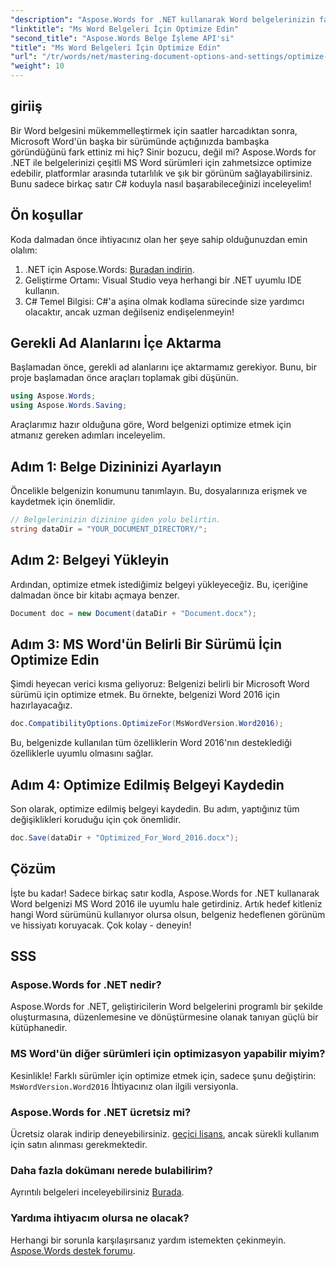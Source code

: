 ```yaml
---
"description": "Aspose.Words for .NET kullanarak Word belgelerinizin farklı Microsoft Word sürümlerinde biçimlendirmesini ve görünümünü nasıl koruyacağınızı öğrenin."
"linktitle": "Ms Word Belgeleri İçin Optimize Edin"
"second_title": "Aspose.Words Belge İşleme API'si"
"title": "Ms Word Belgeleri İçin Optimize Edin"
"url": "/tr/words/net/mastering-document-options-and-settings/optimize-for-ms-word-document/"
"weight": 10
---
```


## giriiş

Bir Word belgesini mükemmelleştirmek için saatler harcadıktan sonra, Microsoft Word'ün başka bir sürümünde açtığınızda bambaşka göründüğünü fark ettiniz mi hiç? Sinir bozucu, değil mi? Aspose.Words for .NET ile belgelerinizi çeşitli MS Word sürümleri için zahmetsizce optimize edebilir, platformlar arasında tutarlılık ve şık bir görünüm sağlayabilirsiniz. Bunu sadece birkaç satır C# koduyla nasıl başarabileceğinizi inceleyelim!

## Ön koşullar

Koda dalmadan önce ihtiyacınız olan her şeye sahip olduğunuzdan emin olalım:

1. .NET için Aspose.Words: [Buradan indirin](https://releases.aspose.com/words/net/).
2. Geliştirme Ortamı: Visual Studio veya herhangi bir .NET uyumlu IDE kullanın.
3. C# Temel Bilgisi: C#'a aşina olmak kodlama sürecinde size yardımcı olacaktır, ancak uzman değilseniz endişelenmeyin!

## Gerekli Ad Alanlarını İçe Aktarma

Başlamadan önce, gerekli ad alanlarını içe aktarmamız gerekiyor. Bunu, bir proje başlamadan önce araçları toplamak gibi düşünün.

```csharp
using Aspose.Words;
using Aspose.Words.Saving;
```

Araçlarımız hazır olduğuna göre, Word belgenizi optimize etmek için atmanız gereken adımları inceleyelim.

## Adım 1: Belge Dizininizi Ayarlayın

Öncelikle belgenizin konumunu tanımlayın. Bu, dosyalarınıza erişmek ve kaydetmek için önemlidir.

```csharp
// Belgelerinizin dizinine giden yolu belirtin.
string dataDir = "YOUR_DOCUMENT_DIRECTORY/";
```

## Adım 2: Belgeyi Yükleyin

Ardından, optimize etmek istediğimiz belgeyi yükleyeceğiz. Bu, içeriğine dalmadan önce bir kitabı açmaya benzer.

```csharp
Document doc = new Document(dataDir + "Document.docx");
```

## Adım 3: MS Word'ün Belirli Bir Sürümü İçin Optimize Edin

Şimdi heyecan verici kısma geliyoruz: Belgenizi belirli bir Microsoft Word sürümü için optimize etmek. Bu örnekte, belgenizi Word 2016 için hazırlayacağız.

```csharp
doc.CompatibilityOptions.OptimizeFor(MsWordVersion.Word2016);
```

Bu, belgenizde kullanılan tüm özelliklerin Word 2016'nın desteklediği özelliklerle uyumlu olmasını sağlar.

## Adım 4: Optimize Edilmiş Belgeyi Kaydedin

Son olarak, optimize edilmiş belgeyi kaydedin. Bu adım, yaptığınız tüm değişiklikleri koruduğu için çok önemlidir.

```csharp
doc.Save(dataDir + "Optimized_For_Word_2016.docx");
```

## Çözüm

İşte bu kadar! Sadece birkaç satır kodla, Aspose.Words for .NET kullanarak Word belgenizi MS Word 2016 ile uyumlu hale getirdiniz. Artık hedef kitleniz hangi Word sürümünü kullanıyor olursa olsun, belgeniz hedeflenen görünüm ve hissiyatı koruyacak. Çok kolay - deneyin!

## SSS

### Aspose.Words for .NET nedir?
Aspose.Words for .NET, geliştiricilerin Word belgelerini programlı bir şekilde oluşturmasına, düzenlemesine ve dönüştürmesine olanak tanıyan güçlü bir kütüphanedir.

### MS Word'ün diğer sürümleri için optimizasyon yapabilir miyim?
Kesinlikle! Farklı sürümler için optimize etmek için, sadece şunu değiştirin: `MsWordVersion.Word2016` İhtiyacınız olan ilgili versiyonla.

### Aspose.Words for .NET ücretsiz mi?
Ücretsiz olarak indirip deneyebilirsiniz. [geçici lisans](https://purchase.aspose.com/temporary-license/), ancak sürekli kullanım için satın alınması gerekmektedir.

### Daha fazla dokümanı nerede bulabilirim?
Ayrıntılı belgeleri inceleyebilirsiniz [Burada](https://reference.aspose.com/words/net/).

### Yardıma ihtiyacım olursa ne olacak?
Herhangi bir sorunla karşılaşırsanız yardım istemekten çekinmeyin. [Aspose.Words destek forumu](https://forum.aspose.com/c/words/8).